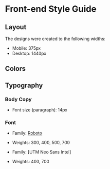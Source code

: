 # Front-end Style Guide

## Layout

The designs were created to the following widths:

- Mobile: 375px
- Desktop: 1440px

## Colors


## Typography

### Body Copy

- Font size (paragraph): 14px

### Font

- Family: [Roboto](https://fonts.google.com/specimen/Roboto)
- Weights: 300, 400, 500, 700

- Family: [UTM Neo Sans Intel]
- Weights: 400, 700
